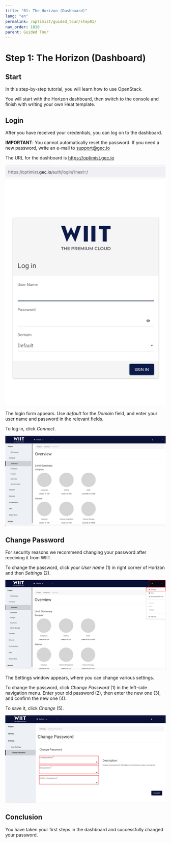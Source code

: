 ```yaml
---
title: "01: The Horizon (Dashboard)"
lang: "en"
permalink: /optimist/guided_tour/step01/
nav_order: 1010
parent: Guided Tour
---
```


# Step 1: The Horizon (Dashboard)

## Start

In this step-by-step tutorial, you will learn how to use OpenStack.

You will start with the Horizon dashboard, then switch to the
console and finish with writing your own Heat
template.

## Login

After you have received your credentials, you can log on to the
dashboard.

**IMPORTANT**: You cannot automatically reset the password. If you
need a new password, write an e-mail to <support@gec.io>

The URL for the dashboard is
<https://optimist.gec.io>

[![](attachments/13536093.png)](https://optimist.gec.io/)

The login form appears. Use *default* for the *Domain* field, and enter
your user name and password in the relevant fields.

To log in, click *Connect*.

![](attachments/13536090.png)

## Change Password

For security reasons we recommend changing your password after
receiving it from WIIT.

To change the password, click your *User name* (1) in right corner of
 Horizon and then *Settings* (2).

![](attachments/13536091.png)

The Settings window appears, where you can change various
settings.

To change the password, click *Change Password*
 (1) in the left-side navigation menu. Enter your old password (2), then enter the new
one (3), and confirm the new one (4).

To save it, click *Change* (5).

![](attachments/9701052.png)

## Conclusion

You have taken your first steps in the dashboard and successfully changed your
password.
